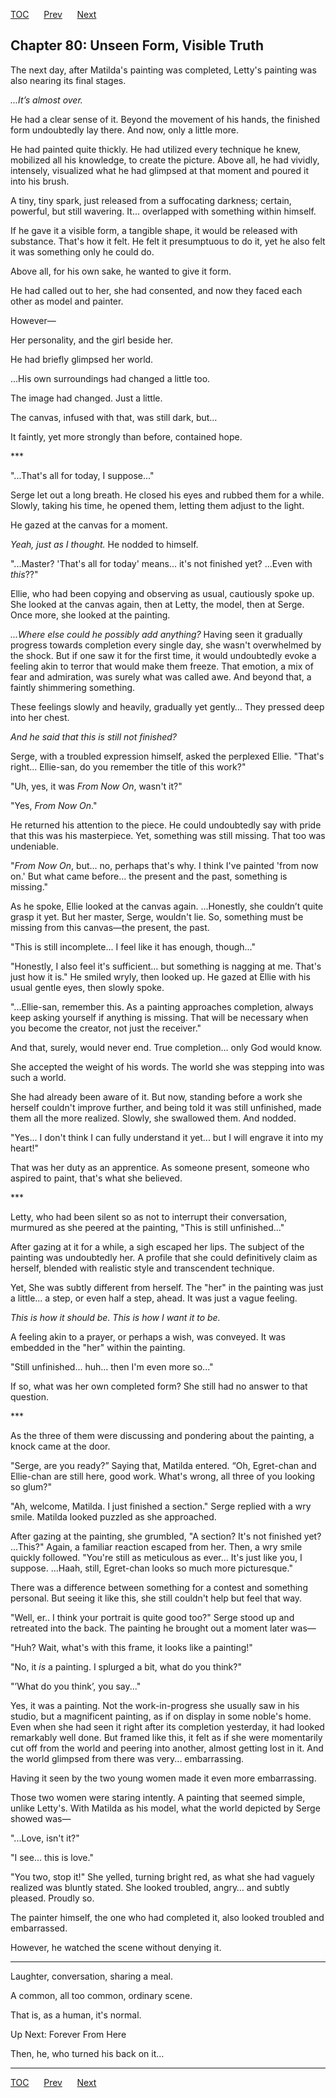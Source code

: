 [TOC](../readme.md)&nbsp;&nbsp;&nbsp;&nbsp;&nbsp;&nbsp;[Prev](index_split_055.md)&nbsp;&nbsp;&nbsp;&nbsp;&nbsp;&nbsp;[Next](index_split_057.md)



## Chapter 80: Unseen Form, Visible Truth

The next day, after Matilda's painting was completed, Letty's painting
was also nearing its final stages.

*...It’s almost over.*

He had a clear sense of it. Beyond the movement of his hands, the
finished form undoubtedly lay there. And now, only a little more.

He had painted quite thickly. He had utilized every technique he knew,
mobilized all his knowledge, to create the picture. Above all, he had
vividly, intensely, visualized what he had glimpsed at that moment and
poured it into his brush.

A tiny, tiny spark, just released from a suffocating darkness; certain,
powerful, but still wavering. It... overlapped with something within
himself.

If he gave it a visible form, a tangible shape, it would be released
with substance. That's how it felt. He felt it presumptuous to do it,
yet he also felt it was something only he could do.

Above all, for his own sake, he wanted to give it form.

He had called out to her, she had consented, and now they faced each
other as model and painter.

However—

Her personality, and the girl beside her.

He had briefly glimpsed her world.

...His own surroundings had changed a little too.

The image had changed. Just a little.

The canvas, infused with that, was still dark, but…

It faintly, yet more strongly than before, contained hope.

\*\*\*

"...That's all for today, I suppose..."

Serge let out a long breath. He closed his eyes and rubbed them for a
while. Slowly, taking his time, he opened them, letting them adjust to
the light.

He gazed at the canvas for a moment.

*Yeah, just as I thought.* He nodded to himself.

"...Master? 'That's all for today' means... it's not finished yet?
...Even with *this*??"

Ellie, who had been copying and observing as usual, cautiously spoke up.
She looked at the canvas again, then at Letty, the model, then at Serge.
Once more, she looked at the painting.

*...Where else could he possibly add anything?* Having seen it gradually
progress towards completion every single day, she wasn't overwhelmed by
the shock. But if one saw it for the first time, it would undoubtedly
evoke a feeling akin to terror that would make them freeze. That
emotion, a mix of fear and admiration, was surely what was called awe.
And beyond that, a faintly shimmering something.

These feelings slowly and heavily, gradually yet gently… They pressed
deep into her chest.

*And he said that this is still not finished?*

Serge, with a troubled expression himself, asked the perplexed Ellie.
"That's right... Ellie-san, do you remember the title of this work?"

"Uh, yes, it was *From Now On*, wasn't it?"

"Yes, *From Now On*."

He returned his attention to the piece. He could undoubtedly say with
pride that this was his masterpiece. Yet, something was still missing.
That too was undeniable.

"*From Now On*, but... no, perhaps that's why. I think I've painted
'from now on.' But what came before... the present and the past,
something is missing."

As he spoke, Ellie looked at the canvas again. ...Honestly, she couldn’t
quite grasp it yet. But her master, Serge, wouldn't lie. So, something
must be missing from this canvas—the present, the past.

"This is still incomplete... I feel like it has enough, though..."

"Honestly, I also feel it's sufficient... but something is nagging at
me. That's just how it is." He smiled wryly, then looked up. He gazed at
Ellie with his usual gentle eyes, then slowly spoke.

"...Ellie-san, remember this. As a painting approaches completion,
always keep asking yourself if anything is missing. That will be
necessary when you become the creator, not just the receiver."

And that, surely, would never end. True completion… only God would know.

She accepted the weight of his words. The world she was stepping into
was such a world.

She had already been aware of it. But now, standing before a work she
herself couldn't improve further, and being told it was still
unfinished, made them all the more realized. Slowly, she swallowed them.
And nodded.

"Yes... I don't think I can fully understand it yet... but I will
engrave it into my heart!"

That was her duty as an apprentice. As someone present, someone who
aspired to paint, that's what she believed.

\*\*\*

Letty, who had been silent so as not to interrupt their conversation,
murmured as she peered at the painting, "This is still unfinished..."

After gazing at it for a while, a sigh escaped her lips. The subject of
the painting was undoubtedly her. A profile that she could definitively
claim as herself, blended with realistic style and transcendent
technique.

Yet, She was subtly different from herself. The "her" in the painting
was just a little... a step, or even half a step, ahead. It was just a
vague feeling.

*This is how it should be. This is how I want it to be.*

A feeling akin to a prayer, or perhaps a wish, was conveyed. It was
embedded in the "her" within the painting.

"Still unfinished... huh... then I'm even more so..."

If so, what was her own completed form? She still had no answer to that
question.

\*\*\*

As the three of them were discussing and pondering about the painting, a
knock came at the door.

"Serge, are you ready?” Saying that, Matilda entered. “Oh, Egret-chan
and Ellie-chan are still here, good work. What's wrong, all three of you
looking so glum?"

"Ah, welcome, Matilda. I just finished a section." Serge replied with a
wry smile. Matilda looked puzzled as she approached.

After gazing at the painting, she grumbled, "A section? It's not
finished yet? ...This?" Again, a familiar reaction escaped from her.
Then, a wry smile quickly followed. "You're still as meticulous as
ever... It's just like you, I suppose. ...Haah, still, Egret-chan looks
so much more picturesque."

There was a difference between something for a contest and something
personal. But seeing it like this, she still couldn't help but feel that
way.

"Well, er.. I think your portrait is quite good too?" Serge stood up and
retreated into the back. The painting he brought out a moment later was—

"Huh? Wait, what's with this frame, it looks like a painting!"

"No, it *is* a painting. I splurged a bit, what do you think?"

"’What do you think’, you say..."

Yes, it was a painting. Not the work-in-progress she usually saw in his
studio, but a magnificent painting, as if on display in some noble's
home. Even when she had seen it right after its completion yesterday, it
had looked remarkably well done. But framed like this, it felt as if she
were momentarily cut off from the world and peering into another, almost
getting lost in it. And the world glimpsed from there was very...
embarrassing.

Having it seen by the two young women made it even more embarrassing.

Those two women were staring intently. A painting that seemed simple,
unlike Letty's. With Matilda as his model, what the world depicted by
Serge showed was—

"...Love, isn't it?"

"I see... this is love."

"You two, stop it!" She yelled, turning bright red, as what she had
vaguely realized was bluntly stated. She looked troubled, angry… and
subtly pleased. Proudly so.

The painter himself, the one who had completed it, also looked troubled
and embarrassed.

However, he watched the scene without denying it.

------------------------------------------------------------------------

Laughter, conversation, sharing a meal.

A common, all too common, ordinary scene.

That is, as a human, it's normal.

Up Next: Forever From Here

Then, he, who turned his back on it…


---
[TOC](../readme.md)&nbsp;&nbsp;&nbsp;&nbsp;&nbsp;&nbsp;[Prev](index_split_055.md)&nbsp;&nbsp;&nbsp;&nbsp;&nbsp;&nbsp;[Next](index_split_057.md)

